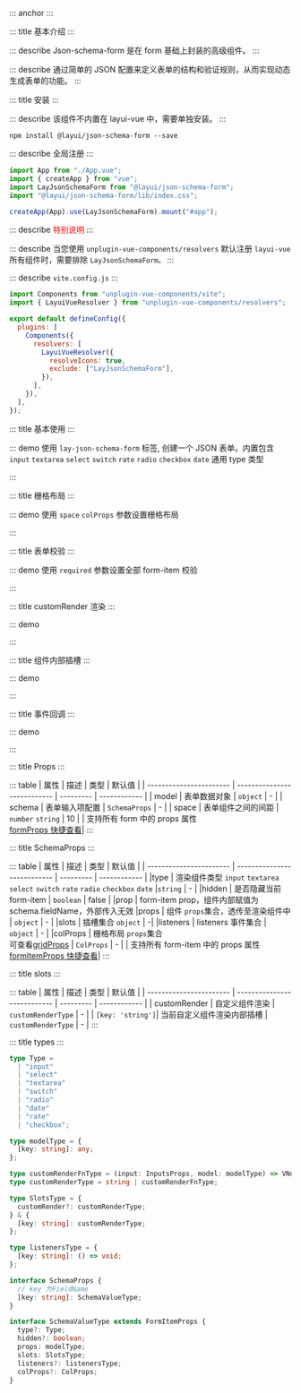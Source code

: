 ::: anchor
:::

::: title 基本介绍
:::

::: describe Json-schema-form 是在 form 基础上封装的高级组件。
:::

::: describe 通过简单的 JSON 配置来定义表单的结构和验证规则，从而实现动态生成表单的功能。
:::

::: title 安装
:::

::: describe 该组件不内置在 layui-vue 中，需要单独安装。
:::

```
npm install @layui/json-schema-form --save
```

::: describe 全局注册
:::

```js
import App from "./App.vue";
import { createApp } from "vue";
import LayJsonSchemaForm from "@layui/json-schema-form";
import "@layui/json-schema-form/lib/index.css";

createApp(App).use(LayJsonSchemaForm).mount("#app");
```

::: describe <font color="red">特别说明</font>
:::

::: describe 当您使用 `unplugin-vue-components/resolvers` 默认注册 `layui-vue` 所有组件时，需要排除 `LayJsonSchemaForm。`
:::

::: describe `vite.config.js`
:::

```js
import Components from "unplugin-vue-components/vite";
import { LayuiVueResolver } from "unplugin-vue-components/resolvers";

export default defineConfig({
  plugins: [
    Components({
      resolvers: [
        LayuiVueResolver({
          resolveIcons: true,
          exclude: ["LayJsonSchemaForm"],
        }),
      ],
    }),
  ],
});
```

::: title 基本使用
:::

::: demo 使用 `lay-json-schema-form` 标签, 创建一个 JSON 表单。内置包含 `input` `textarea` `select` `switch` `rate` `radio` `checkbox` `date` 通用 type 类型

<template>
  <lay-json-schema-form :model="form" :schema="schema1" ></lay-json-schema-form>
  <lay-button type="primary" @click="submit1">提交</lay-button>
</template>

<script setup>
import { ref, reactive } from 'vue';
import { layer } from '@layui/layer-vue'

const form = reactive({
  name: '凡凡',
  password: '',
  like: '',
  textarea: '',
  switch: true,
  date: '',
  rate: 0,
  radio: 0,
  checkbox: [0]
})

const schema1 = reactive({
  name: {
    label: '姓名',
    type: 'input',
    props: {
      type: 'text',
      placeholder: '请输入姓名',
    }
  },
  password: {
    label: '密码',
    type: 'input',
    props: {
      autocomplete: "off",
      type: 'password',
      placeholder: '请输入密码',
    }
  },
  like: {
    label: '爱好',
    type: 'select',
    props: {
      options: [
        { label: '唱', value: '1' },
        { label: '跳', value: '2' },
        { label: 'rap', value: '3' },
        { label: '篮球', value: '4' }
      ],
      placeholder: '请选择爱好',
    }
  },
  remark: {
    label: '备注',
    type: 'textarea',
    props: {
      placeholder: '请输入备注',
    }
  },
  switch: {
    label: '备注',
    type: 'switch',
    props: {
    }
  },
  rate: {
    label: '评分',
    type: 'rate',
    props: {
    }
  },
  date: {
    label: '日期-date',
    type: 'date',
    props: {
      type: 'date'
    }
  },
  date1: {
    label: '日期-datetime',
    type: 'date',
    props: {
      type: 'datetime'
    }
  },
  radio: {
    label: '单选',
    type: 'radio',
    props: {
      options: [
        {
          label: "运动",
          value: 0,
        },
        {
          label: "编码",
          value: 1,
        },
        {
          label: "运动",
          value: 2,
        },
      ],
    }
  },
  radio1: {
    label: '单选-button',
    type: 'radio',
    props: {
      button: true,
      options: [
        {
          label: "运动",
          value: 0,
        },
        {
          label: "编码",
          value: 1,
        },
        {
          label: "运动",
          value: 2,
        },
      ],
    }
  },
  checkbox: {
    label: '多选',
    type: 'checkbox',
    props: {
      options: [
        {
          label: "运动",
          value: 0,
          skin: "primary"
        },
        {
          label: "编码",
          value: 1,
        },
        {
          label: "运动",
          value: 2,
        },
      ],
    }
  },
})


const submit1 = () => {
  layer.msg(`${JSON.stringify(form)}`, { time: 2000 });
}
</script>

:::

::: title 栅格布局
:::

::: demo 使用 `space` `colProps` 参数设置栅格布局

<template>
  <lay-json-schema-form :space="space" :schema="schema2"></lay-json-schema-form>
</template>

<script setup>
import {ref, reactive} from 'vue'

const space = ref(20)

const schema2 = reactive({
  text1: {
    label: '栅格布局12',
    type: 'input',
    props: {
      type: 'text',
      placeholder: '请输入姓名',
    },
    colProps: {
      md: 12
    }
  },
  text2: {
    label: '栅格布局12',
    type: 'input',
    props: {
      type: 'text',
      placeholder: '请输入姓名',
    },
    colProps: {
      md: 12
    }
  },
  text3: {
    label: '栅格布局6',
    type: 'input',
    props: {
      type: 'text',
      placeholder: '请输入姓名',
    },
    colProps: {
      md: 6
    }
  },
  text4: {
    label: '栅格布局6',
    type: 'input',
    props: {
      type: 'text',
      placeholder: '请输入姓名',
    },
    colProps: {
      md: 6
    }
  },
  text5: {
    label: '栅格布局6',
    type: 'input',
    props: {
      type: 'text',
      placeholder: '请输入姓名',
    },
    colProps: {
      md: 6
    }
  },
  text6: {
    label: '栅格布局6',
    type: 'input',
    props: {
      type: 'text',
      placeholder: '请输入姓名',
    },
    colProps: {
      md: 6
    }
  },
})

</script>

:::

::: title 表单校验
:::

::: demo 使用 `required` 参数设置全部 form-item 校验

<template>
  <lay-json-schema-form ref="formRef3" :model="form3" :schema="schema3" required></lay-json-schema-form>
   <div style="text-align: center">
    <lay-button @click="submit3" type="primary">提交</lay-button>
    <lay-button @click="reset3">重置表单</lay-button>
    <lay-button @click="clear3">清除校验</lay-button>
  </div>
</template>

<script setup>
import {ref, reactive} from 'vue'
const formRef3 = ref()

const form3 = reactive({
  name: '',
  password: '',
})

const schema3 = reactive({
  name: {
    label: '姓名',
    type: 'input',
    props: {
      type: 'text',
      placeholder: '请输入姓名',
    }
  },
  password: {
    label: '密码',
    type: 'input',
    props: {
      type: 'password',
      autocomplete: "off",
      placeholder: '请输入密码',
    }
  },
})

const submit3 = () => {
  formRef3.value.validate()
}

const reset3 = () => {
  formRef3.value.resetFields()
}

const clear3 = () => {
  formRef3.value.clearValidate()
}
</script>

:::

::: title customRender 渲染
:::

::: demo

<template>
  <lay-json-schema-form :model="form4" :schema="schema4">
    <template #string="{schemaValue, model}">
      <lay-input>
        <template #suffix>
          input后置插槽
        </template>
      </lay-input>
    </template>
  </lay-json-schema-form>
</template>

<script setup>
import {ref, reactive, h} from 'vue'

const form4 = reactive({
  customRender1: 'string'
})

const schema4 = reactive({
  customRender1: {
    label: '参数为string',
    slots: {
      customRender: 'string'
    }
  },
  customRender2: {
    label: '参数为function',
    slots: {
      customRender: (schemaValue, model) => h('div', {style: 'height: 200px;background-color: var(--button-primary-background-color);'}, [h('p', {}, 'schemaValue: ' + JSON.stringify(schemaValue)), h('p', {}, 'model: ' + JSON.stringify(model))])
    }
  },
  
})

</script>

:::

::: title 组件内部插槽
:::

::: demo

<template>
  <lay-json-schema-form :model="form7" :schema="schema7">
    <template #inputPrepend="{ disabled }">
      disabled: {{ disabled }} input前置插槽
    </template>
    <template #inputSuffix> input后置插槽 </template>
    <template #selectHeader>
      <div style="padding: 10px">
        <lay-checkbox
          v-model="checkboxValue"
          skin="primary"
          :isIndeterminate="isIndeterminate"
          @change="hanldeChange"
          value="1"
          >全选</lay-checkbox
        >
      </div>
    </template>
  </lay-json-schema-form>
</template>

<script setup>
import { ref, reactive, h, watch } from "vue";

const checkboxValue = ref(false);
const isIndeterminate = ref(false);

const form7 = reactive({
  test1: "string",
  select: [],
});

const schema7 = reactive({
  test1: {
    label: "输入框插槽",
    type: "input",
    slots: {
      prepend: "inputPrepend",
      suffix: (schemaValue, model) => {
        return h("div", { style: { color: "red" } }, "123");
      },
    },
    props: {
      disabled: true,
      type: "text",
    },
  },
  select: {
    label: "下拉框插槽",
    type: "select",
    slots: {
      header: "selectHeader",
    },
    props: {
      multiple: true,
      options: [
        { label: "唱", value: "1" },
        { label: "跳", value: "2" },
        { label: "rap", value: "3" },
        { label: "篮球", value: "4" },
      ],
    },
  },
});

watch(
  () => form7.select,
  (val) => {
    console.log(val, "val>>");

    if (val.length === 0) {
      checkboxValue.value = false;
      isIndeterminate.value = false;
    } else if (val.length === 4) {
      checkboxValue.value = true;
      isIndeterminate.value = false;
    } else {
      checkboxValue.value = true;
      isIndeterminate.value = true;
    }
  }
);

const hanldeChange = (v) => {
  isIndeterminate.value = false;
  if (v) {
    form7.select = ["1", "2", "3", "4"];
  } else {
    form7.select = [];
  }
};
</script>

:::

::: title 事件回调
:::

::: demo

<template>
  model: {{form5}}
  <lay-json-schema-form label-width="200" :model="form5" :schema="schema5" />
</template>

<script setup>
import {ref, reactive} from 'vue'

const form5 = reactive({
  input: '',
  select: ''
})

const schema5 = reactive({
  input: {
    label: '输入框-input事件',
    type: 'input',
    props: {
      type: 'text',
    },
    listeners: {
      onInput: (v) => {
        console.log(v, 'input')
      }
    }
  },
  select: {
    label: 'select-change事件',
    type: 'select',
    props: {
      options: [
        {
          label: '唱',
          value: '1'
        },
        {
          label: '跳',
          value: '2'
        },
        {
          label: 'rep',
          value: '3'
        },
        {
          label: '篮球',
          value: '4'
        }
      ],
    },
    listeners: {
      onChange: (v) => {
        console.log(v, 'select-change')
      }
    }
  }
})

</script>

:::

::: title Props
:::

::: table
| 属性 | 描述 | 类型 | 默认值 |
| ----------------------- | --------------------------- | --------- | ------------ |
| model | 表单数据对象 | `object` | - |
| schema | 表单输入项配置 | `SchemaProps` | - |
| space | 表单组件之间的间距 | `number` `string` | 10 |
| 支持所有 form 中的 props 属性<br>[formProps 快捷查看](http://www.layui-vue.com/zh-CN/components/form)|
:::

::: title SchemaProps
:::

::: table
| 属性 | 描述 | 类型 | 默认值 |
| ----------------------- | --------------------------- | --------- | ------------ |
|type | 渲染组件类型 `input` `textarea` `select` `switch` `rate` `radio` `checkbox` `date` |`string` | - |
|hidden | 是否隐藏当前 form-item | `boolean` | false |
|prop | form-item prop，组件内部赋值为 schema.fieldName，外部传入无效
|props | 组件 `props`集合，透传至渲染组件中 | `object` | - |
|slots | 插槽集合 `object` | -|
|listeners | listeners 事件集合 | `object` | - |
|colProps | 栅格布局 `props`集合<br>可查看[gridProps](http://www.layui-vue.com/zh-CN/components/grid) | `ColProps` | - |
| 支持所有 form-item 中的 props 属性<br>[formItemProps 快捷查看](http://www.layui-vue.com/zh-CN/components/formItem)|
:::

::: title slots
:::

::: table
| 属性 | 描述 | 类型 | 默认值 |
| ----------------------- | --------------------------- | --------- | ------------ |
| customRender | 自定义组件渲染 | `customRenderType` | - |
| `[key: 'string']`| 当前自定义组件渲染内部插槽 | `customRenderType` | - |
:::

::: title types
:::

```ts
type Type =
  | "input"
  | "select"
  | "textarea"
  | "switch"
  | "radio"
  | "date"
  | "rate"
  | "checkbox";

type modelType = {
  [key: string]: any;
};

type customRenderFnType = (input: InputsProps, model: modelType) => VNode;
type customRenderType = string | customRenderFnType;

type SlotsType = {
  customRender?: customRenderType;
} & {
  [key: string]: customRenderType;
};

type listenersType = {
  [key: string]: () => void;
};

interface SchemaProps {
  // key 为FieldName
  [key: string]: SchemaValueType;
}

interface SchemaValueType extends FormItemProps {
  type?: Type;
  hidden?: boolean;
  props: modelType;
  slots: SlotsType;
  listeners?: listenersType;
  colProps?: ColProps;
}
```
